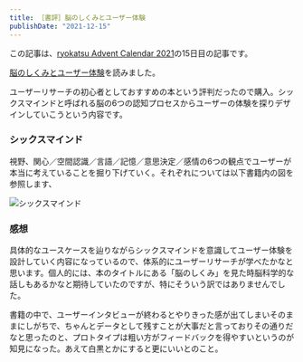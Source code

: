 ```yaml
---
title: ［書評］脳のしくみとユーザー体験
publishDate: "2021-12-15"
---
```


この記事は、[ryokatsu Advent Calendar 2021](https://adventar.org/calendars/7126)の15日目の記事です。

[脳のしくみとユーザー体験](https://www.amazon.co.jp/%E8%84%B3%E3%81%AE%E3%81%97%E3%81%8F%E3%81%BF%E3%81%A8%E3%83%A6%E3%83%BC%E3%82%B6%E3%83%BC%E4%BD%93%E9%A8%93-%E8%AA%8D%E7%9F%A5%E7%A7%91%E5%AD%A6%E8%80%85%E3%81%8C%E6%95%99%E3%81%88%E3%82%8B%E3%83%87%E3%82%B6%E3%82%A4%E3%83%B3%E3%81%AE%E6%88%90%E5%8A%9F%E6%B3%95%E5%89%87-%E3%82%B8%E3%83%A7%E3%83%B3%E3%83%BB%E3%82%A6%E3%82%A7%E3%82%A4%E3%83%AC%E3%83%B3/dp/4802512155/)を読みました。

ユーザーリサーチの初心者としておすすめの本という評判だったので購入。シックスマインドと呼ばれる脳の6つの認知プロセスからユーザーの体験を探りデザインしていこうという内容です。

### シックスマインド

視野、関心／空間認識／言語／記憶／意思決定／感情の6つの観点でユーザーが本当に考えていることを掘り下げていく。それぞれについては以下書籍内の図を参照します、

![シックスマインド](/images/20211215.jpg)

### 感想

具体的なユースケースを辿りながらシックスマインドを意識してユーザー体験を設計していく内容になっているので、体系的にユーザーリサーチが学べたかなと思います。個人的には、本のタイトルにある「脳のしくみ」を見た時脳科学的な話しもあるかなと期待していたのですが、特にそういう訳ではありませんでした。

書籍の中で、ユーザーインタビューが終わるとやりきった感が出てしまいそのままにしがちで、ちゃんとデータとして残すことが大事だと言っておりその通りだなと思ったのと、プロトタイプは粗い方がフィードバックを得やすいというのが知見になった。あえて白黒とかにすると更にいいとのこと。



